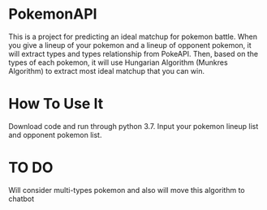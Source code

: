 # PokemonAPI
This is a project for predicting an ideal matchup for pokemon battle.
When you give a lineup of your pokemon and a lineup of opponent pokemon, 
it will extract types and types relationship from PokeAPI.
Then, based on the types of each pokemon, it will use Hungarian Algorithm (Munkres Algorithm) to extract most ideal matchup that you can win.

# How To Use It
Download code and run through python 3.7.
Input your pokemon lineup list and opponent pokemon list.

# TO DO
Will consider multi-types pokemon and also will move this algorithm to chatbot
